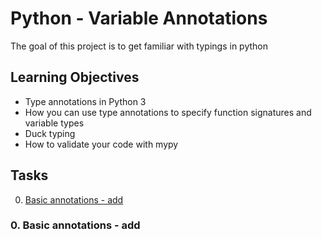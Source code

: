 # Python - Variable Annotations
The goal of this project is to get familiar with typings in python

## Learning Objectives
- Type annotations in Python 3
- How you can use type annotations to specify function signatures and variable types
- Duck typing
- How to validate your code with mypy

## Tasks
0. [Basic annotations - add](#task0)

### <a name="task0"></a>0. Basic annotations - add
